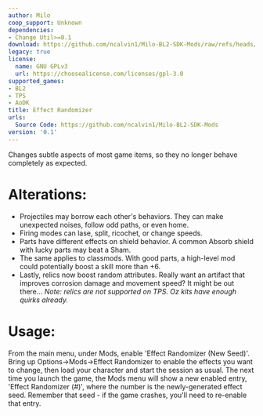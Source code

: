 ```yaml
---
author: Milo
coop_support: Unknown
dependencies:
- Change Util>=0.1
download: https://github.com/ncalvin1/Milo-BL2-SDK-Mods/raw/refs/heads/main/EffectRandomizer/EffectRandomizer_v0.1.zip
legacy: true
license:
  name: GNU GPLv3
  url: https://choosealicense.com/licenses/gpl-3.0
supported_games:
- BL2
- TPS
- AoDK
title: Effect Randomizer
urls:
  Source Code: https://github.com/ncalvin1/Milo-BL2-SDK-Mods
version: '0.1'
---
```

Changes subtle aspects of most game items, so they no
longer behave completely as expected.

# Alterations:

  - Projectiles may borrow each other's behaviors.  They
can make unexpected noises, follow odd paths, or even
home.
  - Firing modes can lase, split, ricochet, or change
speeds.
  - Parts have different effects on shield behavior.
A common Absorb shield with lucky parts may beat a Sham.
  - The same applies to classmods.  With good parts,
a high-level mod could potentially boost a skill more
than +6.
  - Lastly, relics now boost random attributes.  Really
want an artifact that improves corrosion damage and 
movement speed?  It might be out there...
*Note: relics are not supported on TPS.  Oz kits have
enough quirks already.*
# Usage:
From the main menu, under Mods, enable 'Effect
Randomizer (New Seed)'.  Bring up Options-&gt;Mods-&gt;Effect
Randomizer to enable the effects you want to change,
then load your character and start the session as usual.
The next time you launch the game, the Mods menu will
show a new enabled entry, 'Effect Randomizer (#)',
where the number is the newly-generated effect seed.
Remember that seed - if the game crashes, you'll need
to re-enable that entry.
